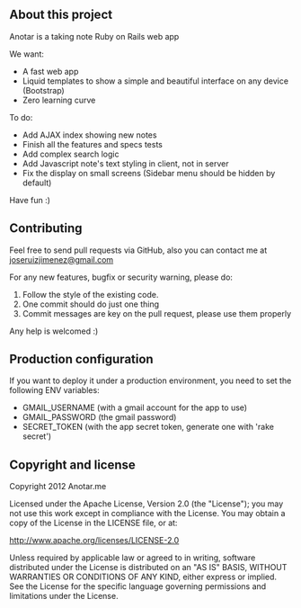 ## About this project
Anotar is a taking note Ruby on Rails web app

We want:
  - A fast web app
  - Liquid templates to show a simple and beautiful interface on any device (Bootstrap)
  - Zero learning curve

To do:
  - Add AJAX index showing new notes
  - Finish all the features and specs tests
  - Add complex search logic
  - Add Javascript note's text styling in client, not in server
  - Fix the display on small screens (Sidebar menu should be hidden by default)

Have fun :)

## Contributing
Feel free to send pull requests via GitHub, also you can contact me at joseruizjimenez@gmail.com

For any new features, bugfix or security warning, please do:
  1. Follow the style of the existing code.
  2. One commit should do just one thing
  3. Commit messages are key on the pull request, please use them properly
  
Any help is welcomed :)

## Production configuration
If you want to deploy it under a production environment, you need to set the following ENV variables:
  - GMAIL_USERNAME (with a gmail account for the app to use)
  - GMAIL_PASSWORD (the gmail password)
  - SECRET_TOKEN (with the app secret token, generate one with 'rake secret')

## Copyright and license
Copyright 2012 Anotar.me

Licensed under the Apache License, Version 2.0 (the "License"); you may not use this work except in compliance with the License. You may obtain a copy of the License in the LICENSE file, or at:

http://www.apache.org/licenses/LICENSE-2.0

Unless required by applicable law or agreed to in writing, software distributed under the License is distributed on an "AS IS" BASIS, WITHOUT WARRANTIES OR CONDITIONS OF ANY KIND, either express or implied. See the License for the specific language governing permissions and limitations under the License.

